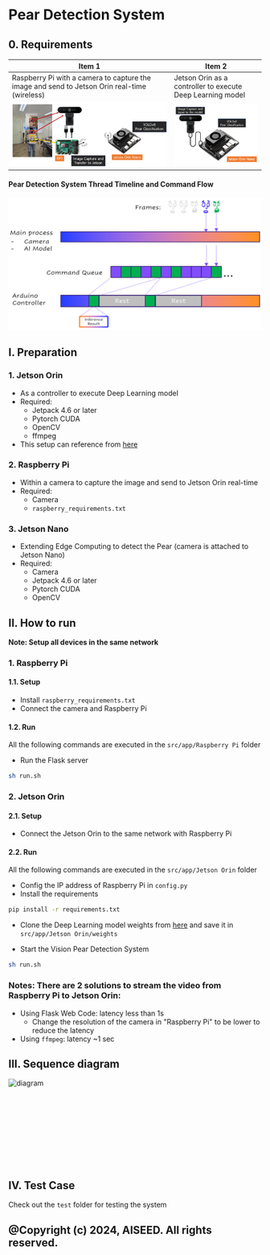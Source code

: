 # Pear Detection System

## 0. Requirements

| **Item 1**                                                                                   | **Item 2** |
|----------------------------------------------------------------------------------------------|--------|
| Raspberry Pi with a camera to capture the image and send to Jetson Orin real-time (wireless) | Jetson Orin as a controller to execute Deep Learning model |
| ![item1.png](imgs/item1.png)                                                                 | ![item2.png](imgs/item2.png) |

#### Pear Detection System Thread Timeline and Command Flow

![](imgs/System.png)


## I. Preparation
### 1. Jetson Orin 
- As a controller to execute Deep Learning model
- Required:
  - Jetpack 4.6 or later
  - Pytorch CUDA
  - OpenCV
  - ffmpeg
- This setup can reference from [here](https://github.com/synapsespectrum/Setting/tree/master/Jetson)

### 2. Raspberry Pi
- Within a camera to capture the image and send to Jetson Orin real-time
- Required:
  - Camera
  - `raspberry_requirements.txt`

### 3. Jetson Nano 
- Extending Edge Computing to detect the Pear (camera is attached to Jetson Nano)
- Required:
  - Camera
  - Jetpack 4.6 or later
  - Pytorch CUDA
  - OpenCV

## II. How to run
**Note: Setup all devices in the same network**
### 1. Raspberry Pi
#### 1.1. Setup
- Install `raspberry_requirements.txt`
- Connect the camera and Raspberry Pi
#### 1.2. Run
All the following commands are executed in the `src/app/Raspberry Pi` folder
- Run the Flask server
```bash
sh run.sh
```
 

### 2. Jetson Orin
#### 2.1. Setup
- Connect the Jetson Orin to the same network with Raspberry Pi
#### 2.2. Run
All the following commands are executed in the `src/app/Jetson Orin` folder
- Config the IP address of Raspberry Pi in `config.py`
- Install the requirements
```bash 
pip install -r requirements.txt
```
- Clone the Deep Learning model weights from [here](https://github.com/AISeedHub/pretrained-models/releases) and save it in `src/app/Jetson Orin/weights`

- Start the Vision Pear Detection System
```bash
sh run.sh
```

### Notes: There are 2 solutions to stream the video from Raspberry Pi to Jetson Orin:
- Using Flask Web Code: latency less than 1s
  - Change the resolution of the camera in "Raspberry Pi" to be lower to reduce the latency
- Using `ffmpeg`: latency ~1 sec

## III. Sequence diagram
![diagram](https://github.com/user-attachments/assets/0fd3e97b-3c78-4761-80df-a4b0fd24e5fc)<svg aria-roledescription="sequence" role="graphics-document document" style="max-width: 1322px;" xmlns="http://www.w3.org/2000/svg" width="100%" id="mermaid-2acd3684-f038-4a3b-a2d0-5429c229fc1c">

## IV. Test Case
Check out the `test` folder for testing the system

## @Copyright (c) 2024, AISEED. All rights reserved.
